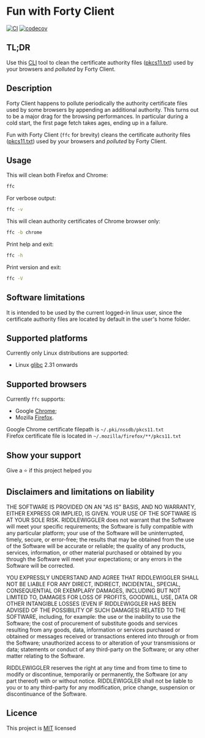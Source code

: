 # Fun with Forty Client

[![CI](https://github.com/riddlewiggler/ffc/actions/workflows/ci-main.yml/badge.svg)](https://github.com/riddlewiggler/ffc/actions/workflows/ci-main.yml)
[![codecov](https://codecov.io/gh/riddlewiggler/ffc/graph/badge.svg?token=5R70R73WK8)](https://codecov.io/gh/riddlewiggler/ffc)

## TL;DR

Use this [CLI][CLI] tool to clean the certificate authority files
([pkcs11.txt][PKCS11]) used by your browsers and _polluted_ by Forty Client.

## Description

Forty Client happens to pollute periodically the authority certificate files
used by some browsers by appending an additional authority. This turns out to be
a major drag for the browsing performances. In particular during a cold start,
the first page fetch takes ages, ending up in a failure.

Fun with Forty Client (`ffc` for brevity) cleans the certificate authority files
([pkcs11.txt][PKCS11]) used by your browsers and _polluted_ by Forty Client.

## Usage

This will clean both Firefox and Chrome:

```bash
ffc
```

For verbose output:

```bash
ffc -v
```

This will clean authority certificates of Chrome browser only:

```bash
ffc -b chrome
```

Print help and exit:

```bash
ffc -h
```

Print version and exit:

```bash
ffc -V
```

## Software limitations

It is intended to be used by the current logged-in linux user, since the
certificate authority files are located by default in the user's home folder.

## Supported platforms

Currently only Linux distributions are supported:

- Linux [glibc][glibc-wiki] 2.31 onwards

## Supported browsers

Currently `ffc` supports:

- Google [Chrome][chrome];
- Mozilla [Firefox][firefox].

Google Chrome certificate filepath is `~/.pki/nssdb/pkcs11.txt`  
Firefox certificate file is located in `~/.mozilla/firefox/**/pkcs11.txt`

## Show your support

Give a ⭐️ if this project helped you

## Disclaimers and limitations on liability

THE SOFTWARE IS PROVIDED ON AN "AS IS" BASIS, AND NO WARRANTY, EITHER EXPRESS OR
IMPLIED, IS GIVEN. YOUR USE OF THE SOFTWARE IS AT YOUR SOLE RISK. RIDDLEWIGGLER
does not warrant that the Software will meet your specific requirements; the
Software is fully compatible with any particular platform; your use of the
Software will be uninterrupted, timely, secure, or error-free; the results that
may be obtained from the use of the Software will be accurate or reliable; the
quality of any products, services, information, or other material purchased or
obtained by you through the Software will meet your expectations; or any errors
in the Software will be corrected.

YOU EXPRESSLY UNDERSTAND AND AGREE THAT RIDDLEWIGGLER SHALL NOT BE LIABLE FOR
ANY DIRECT, INDIRECT, INCIDENTAL, SPECIAL, CONSEQUENTIAL OR EXEMPLARY DAMAGES,
INCLUDING BUT NOT LIMITED TO, DAMAGES FOR LOSS OF PROFITS, GOODWILL, USE, DATA
OR OTHER INTANGIBLE LOSSES (EVEN IF RIDDLEWIGGLER HAS BEEN ADVISED OF THE
POSSIBILITY OF SUCH DAMAGES) RELATED TO THE SOFTWARE, including, for example:
the use or the inability to use the Software; the cost of procurement of
substitute goods and services resulting from any goods, data, information or
services purchased or obtained or messages received or transactions entered into
through or from the Software; unauthorized access to or alteration of your
transmissions or data; statements or conduct of any third-party on the Software;
or any other matter relating to the Software.

RIDDLEWIGGLER reserves the right at any time and from time to time to modify or
discontinue, temporarily or permanently, the Software (or any part thereof) with
or without notice. RIDDLEWIGGLER shall not be liable to you or to any
third-party for any modification, price change, suspension or discontinuance of
the Software.

## Licence

This project is [MIT][MIT] licensed

[CLI]: https://en.wikipedia.org/wiki/Command-line_interface
[PKCS11]: https://en.wikipedia.org/wiki/PKCS_11
[glibc-wiki]: https://en.wikipedia.org/wiki/Glibc
[MIT]: ./LICENCE
[chrome]: https://en.wikipedia.org/wiki/Google_Chrome
[firefox]: https://en.wikipedia.org/wiki/Firefox
